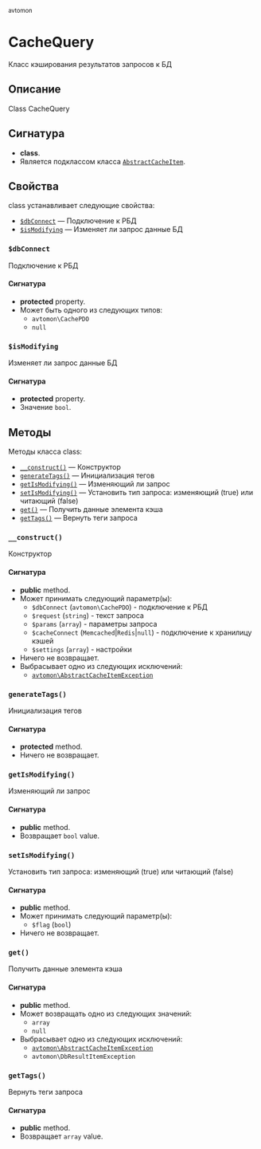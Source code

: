 <small>avtomon</small>

CacheQuery
==========

Класс кэширования результатов запросов к БД

Описание
-----------

Class CacheQuery

Сигнатура
---------

- **class**.
- Является подклассом класса [`AbstractCacheItem`](../avtomon/AbstractCacheItem.md).

Свойства
----------

class устанавливает следующие свойства:

- [`$dbConnect`](#$dbConnect) &mdash; Подключение к РБД
- [`$isModifying`](#$isModifying) &mdash; Изменяет ли запрос данные БД

### `$dbConnect` <a name="dbConnect"></a>

Подключение к РБД

#### Сигнатура

- **protected** property.
- Может быть одного из следующих типов:
    - `avtomon\CachePDO`
    - `null`

### `$isModifying` <a name="isModifying"></a>

Изменяет ли запрос данные БД

#### Сигнатура

- **protected** property.
- Значение `bool`.

Методы
-------

Методы класса class:

- [`__construct()`](#__construct) &mdash; Конструктор
- [`generateTags()`](#generateTags) &mdash; Инициализация тегов
- [`getIsModifying()`](#getIsModifying) &mdash; Изменяющий ли запрос
- [`setIsModifying()`](#setIsModifying) &mdash; Установить тип запроса: изменяющий (true) или читающий (false)
- [`get()`](#get) &mdash; Получить данные элемента кэша
- [`getTags()`](#getTags) &mdash; Вернуть теги запроса

### `__construct()` <a name="__construct"></a>

Конструктор

#### Сигнатура

- **public** method.
- Может принимать следующий параметр(ы):
    - `$dbConnect` (`avtomon\CachePDO`) - подключение к РБД
    - `$request` (`string`) - текст запроса
    - `$params` (`array`) - параметры запроса
    - `$cacheConnect` (`Memcached`|`Redis`|`null`) - подключение к хранилицу кэшей
    - `$settings` (`array`) - настройки
- Ничего не возвращает.
- Выбрасывает одно из следующих исключений:
    - [`avtomon\AbstractCacheItemException`](../avtomon/AbstractCacheItemException.md)

### `generateTags()` <a name="generateTags"></a>

Инициализация тегов

#### Сигнатура

- **protected** method.
- Ничего не возвращает.

### `getIsModifying()` <a name="getIsModifying"></a>

Изменяющий ли запрос

#### Сигнатура

- **public** method.
- Возвращает `bool` value.

### `setIsModifying()` <a name="setIsModifying"></a>

Установить тип запроса: изменяющий (true) или читающий (false)

#### Сигнатура

- **public** method.
- Может принимать следующий параметр(ы):
    - `$flag` (`bool`)
- Ничего не возвращает.

### `get()` <a name="get"></a>

Получить данные элемента кэша

#### Сигнатура

- **public** method.
- Может возвращать одно из следующих значений:
    - `array`
    - `null`
- Выбрасывает одно из следующих исключений:
    - [`avtomon\AbstractCacheItemException`](../avtomon/AbstractCacheItemException.md)
    - `avtomon\DbResultItemException`

### `getTags()` <a name="getTags"></a>

Вернуть теги запроса

#### Сигнатура

- **public** method.
- Возвращает `array` value.

